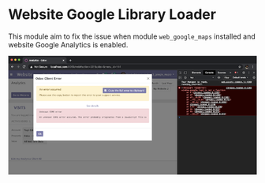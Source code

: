# Website Google Library Loader

This module aim to fix the issue when module `web_google_maps` installed and website Google Analytics is enabled.

![](./static/description/ss_google_load_not_found.png)
